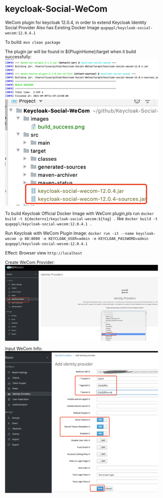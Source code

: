# keycloak-Social-WeCom
WeCom plugin for keycloak 12.0.4, in order to extend Keycloak Identity Social Provider
Also has Existing Docker Image `qugeppl/keycloak-social-wecom:12.0.4.1`

To build:
`mvn clean package`

The plugin jar will be found in ${PluginHome}/target when it build successfully:
![build_success](images/build_success.png)
![plugin_target](images/plugin_target.jpg)

To build Keycloak Official Docker Image with WeCom plugin,pls run
`docker build -t ${dockerns}/keycloak-social-wecom:${tag} .`
like 
`docker build -t qugeppl/keycloak-social-wecom:12.0.4.1 .`

Run Keycloak with WeCom Plugin Image:
`docker run -it --name keycloak-wecom -p 80:8080 -e KEYCLOAK_USER=admin -e KEYCLOAK_PASSWORD=admin qugeppl/keycloak-social-wecom:12.0.4.1`

Effect:
Browser view `http://localhost`

Create WeCom Provider:
![create_wecom_provider](images/create_wecom_provider.jpg)

Input WeCom Info:
![create_wecom_provider](images/info_setting.jpg)


